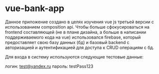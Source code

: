 # vue-bank-app
Данное приложение создано в целях изучения vue js третьей версии с использованием composition api.
Чтобы больше сфокусироваться на frontend составляющей (не в плане дизайна, а больше в написании поддерживаемого кода на vue) использовался firebase,
который предоставляет свою базу данных (бд) и базовый backend c авторизацией и аутентификацией для доступа к CRUD операциям с бд.

Для входа в систему используются следующие тестовые данные:

логин: test@yandex.ru
пароль: testPass123
